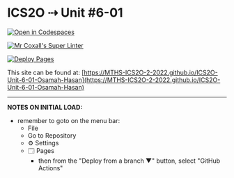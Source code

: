 # ICS2O ⇢ Unit #6-01

[![Open in Codespaces](https://classroom.github.com/assets/launch-codespace-7f7980b617ed060a017424585567c406b6ee15c891e84e1186181d67ecf80aa0.svg)](https://classroom.github.com/open-in-codespaces?assignment_repo_id=11173788)

[![Mr Coxall's Super Linter](https://github.com/MTHS-ICS2O-2-2022/ICS2O-Unit-6-01-Osamah-Hasan/workflows/Mr%20Coxall's%20Super%20Linter/badge.svg)](https://github.com/MTHS-ICS2O-2-2022/ICS2O-Unit-6-01-Osamah-Hasan/actions)

[![Deploy Pages](https://github.com/MTHS-ICS2O-2-2022/ICS2O-Unit-6-01-Osamah-Hasan/workflows/Deploy%20Pages/badge.svg)](https://github.com/MTHS-ICS2O-2-2022/ICS2O-Unit-6-01-Osamah-Hasan/actions)

This site can be found at: [https://MTHS-ICS2O-2-2022.github.io/ICS2O-Unit-6-01-Osamah-Hasan](https://MTHS-ICS2O-2-2022.github.io/ICS2O-Unit-6-01-Osamah-Hasan)

---

**NOTES ON INITIAL LOAD:**
- remember to goto on the menu bar:
  - File
  - Go to Repository
  - ⚙ Settings
  - 🗔 Pages
    - then from the "Deploy from a branch ▼" button, select "GitHub Actions"
